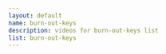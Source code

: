 ```yaml
--- 
layout: default
name: burn-out-keys
description: videos for burn-out-keys list
list: burn-out-keys
---
```


<div class="player">
<div id="player"><!-- "https://www.youtube.com/watch?v={{site.data.lists[page.list][0]}}" --></div>
</div>

